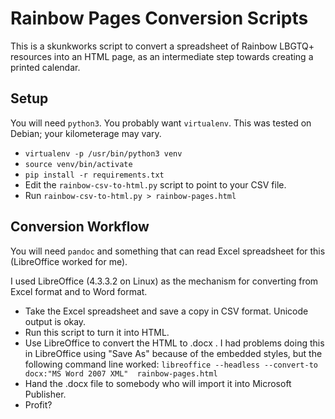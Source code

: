 Rainbow Pages Conversion Scripts
================================

This is a skunkworks script to convert a spreadsheet of Rainbow LBGTQ+
resources into an HTML page, as an intermediate step towards creating
a printed calendar. 

Setup
-----

You will need `python3`. You probably want `virtualenv`. This was
tested on Debian; your kilometerage may vary. 

- `virtualenv -p /usr/bin/python3 venv`
- `source venv/bin/activate`
- `pip install -r requirements.txt` 
- Edit the `rainbow-csv-to-html.py` script to point to your CSV file.
- Run `rainbow-csv-to-html.py > rainbow-pages.html`


Conversion Workflow
-------------------

You will need `pandoc` and something that can read Excel spreadsheet
for this (LibreOffice worked for me).

I used LibreOffice (4.3.3.2 on Linux) as the mechanism for converting
from Excel format and to Word format. 

- Take the Excel spreadsheet and save a copy in CSV format. Unicode
  output is okay.
- Run this script to turn it into HTML.
- Use LibreOffice to convert the HTML to .docx . I had problems doing
  this in LibreOffice using "Save As" because of the embedded styles,
  but the following command line worked: 
  `libreoffice --headless --convert-to docx:"MS Word 2007 XML"  rainbow-pages.html`
- Hand the .docx file to somebody who will import it into Microsoft
  Publisher.
- Profit?

